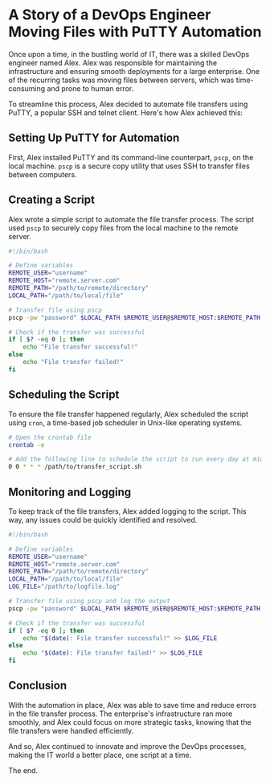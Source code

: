 # A Story of a DevOps Engineer Moving Files with PuTTY Automation

Once upon a time, in the bustling world of IT, there was a skilled DevOps engineer named Alex. Alex was responsible for maintaining the infrastructure and ensuring smooth deployments for a large enterprise. One of the recurring tasks was moving files between servers, which was time-consuming and prone to human error.

To streamline this process, Alex decided to automate file transfers using PuTTY, a popular SSH and telnet client. Here's how Alex achieved this:

## Setting Up PuTTY for Automation

First, Alex installed PuTTY and its command-line counterpart, `pscp`, on the local machine. `pscp` is a secure copy utility that uses SSH to transfer files between computers.

## Creating a Script

Alex wrote a simple script to automate the file transfer process. The script used `pscp` to securely copy files from the local machine to the remote server.

```bash
#!/bin/bash

# Define variables
REMOTE_USER="username"
REMOTE_HOST="remote.server.com"
REMOTE_PATH="/path/to/remote/directory"
LOCAL_PATH="/path/to/local/file"

# Transfer file using pscp
pscp -pw "password" $LOCAL_PATH $REMOTE_USER@$REMOTE_HOST:$REMOTE_PATH

# Check if the transfer was successful
if [ $? -eq 0 ]; then
    echo "File transfer successful!"
else
    echo "File transfer failed!"
fi
```

## Scheduling the Script

To ensure the file transfer happened regularly, Alex scheduled the script using `cron`, a time-based job scheduler in Unix-like operating systems.

```bash
# Open the crontab file
crontab -e

# Add the following line to schedule the script to run every day at midnight
0 0 * * * /path/to/transfer_script.sh
```

## Monitoring and Logging

To keep track of the file transfers, Alex added logging to the script. This way, any issues could be quickly identified and resolved.

```bash
#!/bin/bash

# Define variables
REMOTE_USER="username"
REMOTE_HOST="remote.server.com"
REMOTE_PATH="/path/to/remote/directory"
LOCAL_PATH="/path/to/local/file"
LOG_FILE="/path/to/logfile.log"

# Transfer file using pscp and log the output
pscp -pw "password" $LOCAL_PATH $REMOTE_USER@$REMOTE_HOST:$REMOTE_PATH >> $LOG_FILE 2>&1

# Check if the transfer was successful
if [ $? -eq 0 ]; then
    echo "$(date): File transfer successful!" >> $LOG_FILE
else
    echo "$(date): File transfer failed!" >> $LOG_FILE
fi
```

## Conclusion

With the automation in place, Alex was able to save time and reduce errors in the file transfer process. The enterprise's infrastructure ran more smoothly, and Alex could focus on more strategic tasks, knowing that the file transfers were handled efficiently.

And so, Alex continued to innovate and improve the DevOps processes, making the IT world a better place, one script at a time.

The end.